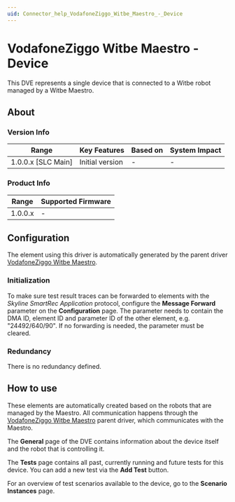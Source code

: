 ```yaml
---
uid: Connector_help_VodafoneZiggo_Witbe_Maestro_-_Device
---
```


# VodafoneZiggo Witbe Maestro - Device

This DVE represents a single device that is connected to a Witbe robot managed by a Witbe Maestro.

## About

### Version Info

| **Range**            | **Key Features** | **Based on** | **System Impact** |
|----------------------|------------------|--------------|-------------------|
| 1.0.0.x \[SLC Main\] | Initial version  | \-           | \-                |

### Product Info

| **Range** | **Supported Firmware** |
|-----------|------------------------|
| 1.0.0.x   | \-                     |

## Configuration

The element using this driver is automatically generated by the parent driver [VodafoneZiggo Witbe Maestro](xref:Connector_help_VodafoneZiggo_Witbe_Maestro).

### Initialization

To make sure test result traces can be forwarded to elements with the *Skyline SmartRec Application* protocol, configure the **Message Forward** parameter on the **Configuration** page. The parameter needs to contain the DMA ID, element ID and parameter ID of the other element, e.g. "24492/640/90". If no forwarding is needed, the parameter must be cleared.

### Redundancy

There is no redundancy defined.

## How to use

These elements are automatically created based on the robots that are managed by the Maestro. All communication happens through the [VodafoneZiggo Witbe Maestro](xref:Connector_help_VodafoneZiggo_Witbe_Maestro) parent driver, which communicates with the Maestro.

The **General** page of the DVE contains information about the device itself and the robot that is controlling it.

The **Tests** page contains all past, currently running and future tests for this device. You can add a new test via the **Add Test** button.

For an overview of test scenarios available to the device, go to the **Scenario** **Instances** page.
